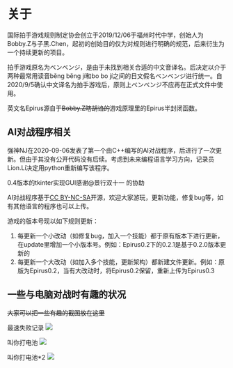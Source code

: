 # 关于
国际拍手游戏规则制定协会创立于2019/12/06于福州时代中学，创始人为Bobby.Z与子黑.Chen，起初的创始目的仅为对规则进行明确的规范，后来衍生为一个持续更新的项目。

拍手游戏原名为ベンベンジ，是由于未找到相关合适的中文音译名。后决定以介于两种最常用读音běng běng jí和bo bo jí之间的日文假名ベンベンジ进行统一。自2020/9/5确认中文译名为拍手游戏后，原则上ベンベンジ不应再在正式文件中使用。

英文名Epirus源自于~~Bobby.Z瞎胡诌的~~游戏原理里的Epirus半封闭函数。

## AI对战程序相关
强神NJ在2020-09-06发表了第一个由C++编写的AI对战程序，后进行了一次更新。但由于其没有公开代码没有后续。考虑到未来编程语言学习方向，记录员Lion.Li决定用python重新编写该程序。

0.4版本的tkinter实现GUI感谢@景行双十一 的协助

AI对战程序基于[CC BY-NC-SA](https://creativecommons.org/licenses/by-nc-sa/4.0/deed.zh)开源，欢迎大家游玩，更新功能，修复bug等，如有其他语言的程序也可以上传。

游戏的版本号现以如下规则更新：
1. 每更新一个小改动（如修复bug，加入一个技能）都于原有版本下进行更新，在update里增加一个小版本号。例如：Epirus0.2下的0.2.1是基于0.2.0版本更新的
1. 每更新一个大改动（如加入多个技能，更新架构）都新建文件更新。例如：原版为Epirus0.2，当有大改动时，将Epirus0.2保留，重新上传为Epirus0.3

## 一些与电脑对战时有趣的状况

~~大家可以把一些有趣的截图放在这里~~

最速失败记录
![](https://s1.ax1x.com/2020/11/01/BdhrDO.png)

叫你打电池
![](https://s1.ax1x.com/2020/11/01/BdhW8I.jpg)

叫你打电池*2
![](https://s1.ax1x.com/2020/11/01/BdhhxP.jpg)
